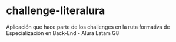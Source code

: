 # challenge-literalura
Aplicación que hace parte de los challenges en la ruta formativa de Especialización en Back-End - Alura Latam G8
